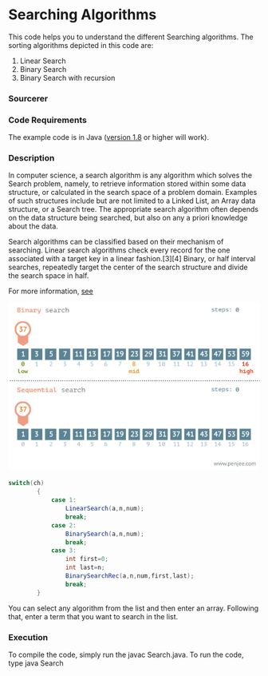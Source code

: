 # Searching Algorithms
This code helps you to understand the different Searching algorithms. The sorting algorithms depicted in this code are:

1. Linear Search
2. Binary Search
3. Binary Search with recursion

### Sourcerer

### Code Requirements
The example code is in Java ([version 1.8](https://java.com/en/download/) or higher will work).

### Description
In computer science, a search algorithm is any algorithm which solves the Search problem, namely, to retrieve information stored within some data structure, or calculated in the search space of a problem domain. Examples of such structures include but are not limited to a Linked List, an Array data structure, or a Search tree. The appropriate search algorithm often depends on the data structure being searched, but also on any a priori knowledge about the data.

Search algorithms can be classified based on their mechanism of searching. Linear search algorithms check every record for the one associated with a target key in a linear fashion.[3][4] Binary, or half interval searches, repeatedly target the center of the search structure and divide the search space in half.

For more information, [see](https://en.wikipedia.org/wiki/Search_algorithm)

![Search](search.gif)
```java
switch(ch)
		{
			case 1:
				LinearSearch(a,n,num);
				break;
			case 2:
				BinarySearch(a,n,num);
				break;
			case 3:
				int first=0;
				int last=n;
				BinarySearchRec(a,n,num,first,last);
				break;
		}
```
You can select any algorithm from the list and then enter an array. Following that, enter a term that you want to search in the list.

### Execution
To compile the code, simply run the javac Search.java. To run the code, type java Search
